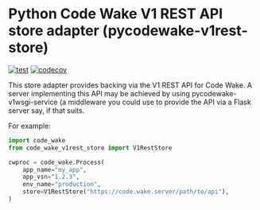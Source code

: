 # Python Code Wake V1 REST API store adapter (pycodewake-v1rest-store)

[![test](https://github.com/mwri/pycodewake-v1rest-store/actions/workflows/test.yml/badge.svg)](https://github.com/mwri/pycodewake-v1rest-store/actions/workflows/test.yml)
[![codecov](https://codecov.io/gh/mwri/pycodewake-v1rest-store/branch/main/graph/badge.svg)](https://codecov.io/gh/mwri/pycodewake-v1rest-store)

This store adapter provides backing via the V1 REST API for Code Wake. A server
implementing this API may be achieved by using pycodewake-v1wsgi-service (a middleware
you could use to provide the API via a Flask server say, if that suits.

For example:

```python
import code_wake
from code_wake_v1rest_store import V1RestStore

cwproc = code_wake.Process(
    app_name="my_app",
    app_vsn="1.2.3",
    env_name="production",
    store=V1RestStore("https://code.wake.server/path/to/api"),
)
```
